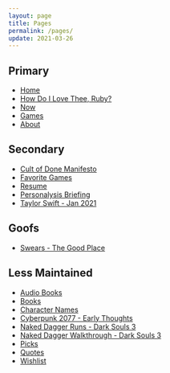 ```yaml
---
layout: page
title: Pages
permalink: /pages/
update: 2021-03-26
---
```


## Primary

* [Home][home]
* [How Do I Love Thee, Ruby?][ruby]
* [Now][now]
* [Games][games]
* [About][about]

## Secondary

* [Cult of Done Manifesto][cult of done]
* [Favorite Games][favorite games]
* [Resume][resume]
* [Personalysis Briefing][personalysis]
* [Taylor Swift - Jan 2021][taylor swift]

## Goofs

* [Swears - The Good Place][swears]

## Less Maintained

* [Audio Books][audio books]
* [Books][books]
* [Character Names][character names]
* [Cyberpunk 2077 - Early Thoughts][cyberpunk 2077]
* [Naked Dagger Runs - Dark Souls 3][naked dagger]
* [Naked Dagger Walkthrough - Dark Souls 3][naked dagger walkthrough]
* [Picks][picks]
* [Quotes][quotes]
* [Wishlist][wishlist]


[about]: /about/
[audio books]: /audio-books/
[books]: /books/
[character names]: /character-names/
[cult of done]: /cult-of-done/
[cyberpunk 2077]: /cyberpunk-2077/
[favorite games]: /favorite-games/
[home]: /
[games]: /games/
[naked dagger]: /naked-dagger/
[naked dagger walkthrough]: /naked-dagger-walkthrough-dark-souls-3/
[now]: /now/
[personalysis]: /personalysis/
[picks]: /picks/
[quotes]: /quotes/
[resume]: /resume/
[ruby]: /ruby/
[swears]: /swears/
[taylor swift]: /taylor-swift/
[wishlist]: /wishlist/
